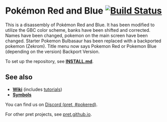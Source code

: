 # Pokémon Red and Blue [![Build Status][ci-badge]][ci]

This is a disassembly of Pokémon Red and Blue. 
It has been modified to utilize the GBC color scheme, banks have been shifted and corrected. 
Names have been changed, pokemon on the main screen have been changed.
Starter Pokemon Bulbasaur has been replaced with a backported pokemon (Zekrom).
Title menu now says Pokemon Red or Pokemon Blue (depending on the version) Backport Version.

To set up the repository, see [**INSTALL.md**](INSTALL.md).


## See also

- [**Wiki**][wiki] (includes [tutorials][tutorials])
- [**Symbols**][symbols]

You can find us on [Discord (pret, #pokered)](https://discord.gg/d5dubZ3).

For other pret projects, see [pret.github.io](https://pret.github.io/).

[wiki]: https://github.com/pret/pokered/wiki
[tutorials]: https://github.com/pret/pokered/wiki/Tutorials
[symbols]: https://github.com/pret/pokered/tree/symbols
[ci]: https://github.com/pret/pokered/actions
[ci-badge]: https://github.com/pret/pokered/actions/workflows/main.yml/badge.svg
